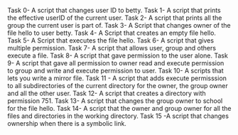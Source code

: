 Task 0- A script that changes user ID to betty.
Task 1- A script that prints the effective userID of the current user.
Task 2- A script that prints all the group the current user is part of.
Task 3- A Script that changes owner of the file hello to user betty.
Task 4- A Script that creates an empty file hello.
Task 5- A Script that executes the file hello.
Task 6- A script that gives multiple permission.
Task 7- A script that allows user, group and others execute a file.
Task 8- A script that gave permission to the user alone.
Task 9- A script that gave all permission to owner read and execute permission to group and write and execute permission to user.
Task 10- A scripts that lets you write a mirror file.
Task 11 - A script that adds execute permisssion to all subdirectories of the current directory for the owner, the group owner and all the other user.
Task 12- A script that creates a directory with permission 751.
Task 13- A script that changes the group owner to school for the file hello.
Task 14- A script that the owner and group owner for all the files and directories in the working directory.
Task 15 -A script that changes ownership when there is a symbolic link.


